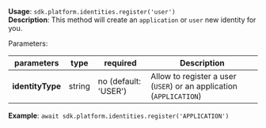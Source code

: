 **Usage**: `sdk.platform.identities.register('user')`    
**Description**: This method will create an `application` or `user` new identity for you. 

Parameters: 

| parameters        | type    | required            | Description                                                       |  
|-------------------|---------|------------------	| -----------------------------------------------------------------	|
| **identityType**  | string  | no (default: 'USER')| Allow to register a user (`USER`) or an application (`APPLICATION`) |

**Example**: `await sdk.platform.identities.register('APPLICATION')`
